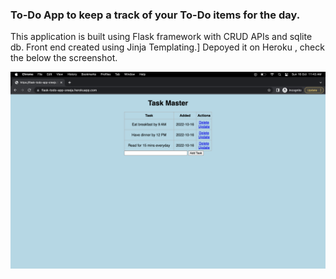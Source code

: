 ### To-Do App to keep a track of your To-Do items for the day.

This application is built using Flask framework with CRUD APIs and sqlite db. Front end created using Jinja Templating.]
Depoyed it on Heroku , check the below the screenshot.

![Getting Started](screenshot.png)
